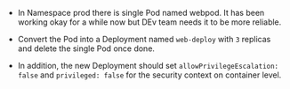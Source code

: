 - In Namespace prod there is single Pod named webpod. It has been working okay for a while now but DEv team needs it to be more reliable.

- Convert the Pod into a Deployment named `web-deploy` with `3` replicas and delete the single Pod once done.

- In addition, the new Deployment should set `allowPrivilegeEscalation: false` and `privileged: false` for the security context on container level.